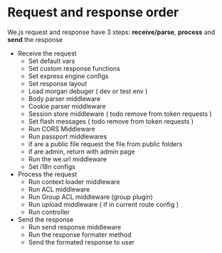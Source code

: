 # Request and response order

We.js request and response have 3 steps: **receive/parse**, **process** and **send** the response

- Receive the request
  - Set default vars
  - Set custom response functions
  - Set express engine configs
  - Set response layout
  - Load morgan debuger ( dev or test env )
  - Body parser middleware
  - Cookie parser middleware
  - Session store middleware ( todo remove from token requests )
  - Set flash messages ( todo remove from token requests )
  - Run CORS Middleware
  - Run passport middlewares
  - if are a public file request the file from public folders
  - if are admin, return with admin page
  - Run the we.url middleware
  - Set i18n configs
- Process the request
  - Run context loader middleware
  - Run ACL middleware
  - Run Group ACL middleware (group plugin)
  - Run upload middleware ( if in current route config )
  - Run controller
- Send the response
  - Run send response middleware
  - Run the response formater method
  - Send the formated response to user
